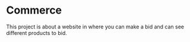 # Commerce
This project is about a website in where you can make a bid and can see different products to bid.
